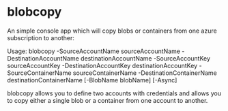 blobcopy
========

An simple console app which will copy blobs or containers from one azure subscription to another:

Usage: blobcopy -SourceAccountName sourceAccountName -DestinationAccountName destinationAccountName -SourceAccountKey sourceAccountKey -DestinationAccountKey destinationAccountKey -SourceContainerName sourceContainerName -DestinationContainerName destinationContainerName [-BlobName blobName] [-Async]

blobcopy allows you to define two accounts with credentials and allows you to copy either a single blob or a container from one account to another.
